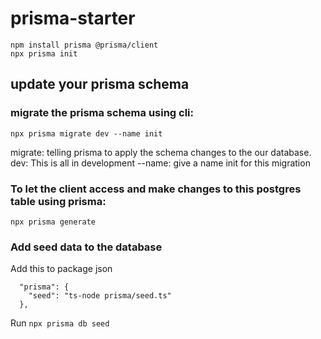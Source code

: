 # prisma-starter

```
npm install prisma @prisma/client
npx prisma init
```

## update your prisma schema

### migrate the prisma schema using cli:

```
npx prisma migrate dev --name init
```

migrate: telling prisma to apply the schema changes to the our database.
dev: This is all in development
--name: give a name init for this migration

### To let the client access and make changes to this postgres table using prisma:

`npx prisma generate`

### Add seed data to the database

Add this to package json

```
  "prisma": {
    "seed": "ts-node prisma/seed.ts"
  },
```

Run `npx prisma db seed`
